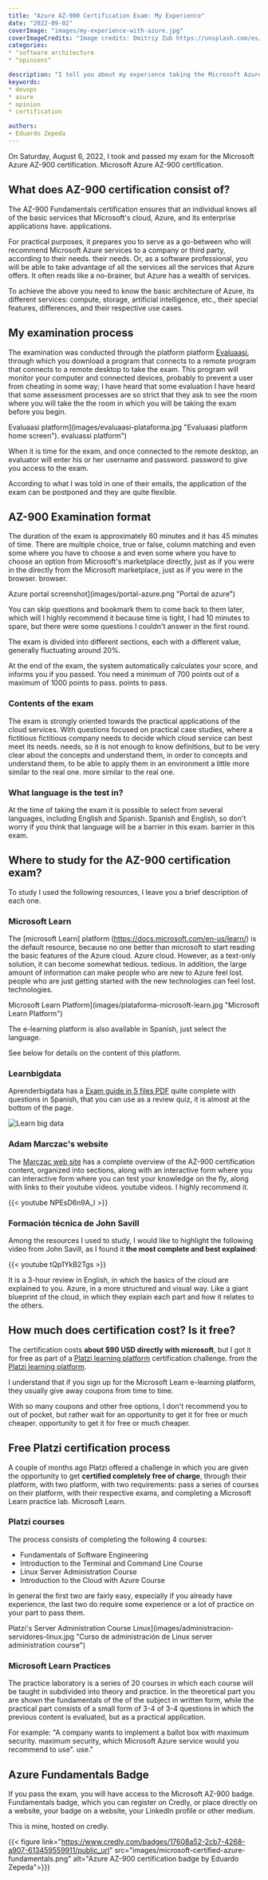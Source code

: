 ```yaml
---
title: "Azure AZ-900 Certification Exam: My Experience"
date: "2022-09-02"
coverImage: "images/my-experience-with-azure.jpg"
coverImageCredits: "Image credits: Dmitriy Zub https://unsplash.com/es/@dimitryzub"
categories:
* "software architecture
* "opinions"

description: "I tell you about my experience taking the Microsoft Azure AZ-900 Fundamentals certification exam".
keywords:
* devops
* azure
* opinion
* certification

authors:
- Eduardo Zepeda
---
```


On Saturday, August 6, 2022, I took and passed my exam for the Microsoft Azure AZ-900 certification.
Microsoft Azure AZ-900 certification.

## What does AZ-900 certification consist of?

The AZ-900 Fundamentals certification ensures that an individual knows all of the
basic services that Microsoft's cloud, Azure, and its enterprise applications have.
applications.

For practical purposes, it prepares you to serve as a go-between who will
recommend Microsoft Azure services to a company or third party, according to their needs.
their needs. Or, as a software professional, you will be able to take advantage of all the services
all the services that Azure offers. It often reads like a no-brainer, but Azure has a wealth of services.

To achieve the above you need to know the basic architecture of Azure,
its different services: compute, storage, artificial intelligence,
etc., their special features, differences, and their respective use cases.

## My examination process

The examination was conducted through the platform
platform [Evaluaasi](https://www.evaluaasi.com/), through which you download a program that connects to a remote
program that connects to a remote desktop to take the exam.
This program will monitor your computer and connected devices,
probably to prevent a user from cheating in some way; I have heard that some evaluation
I have heard that some assessment processes are so strict that they ask to see the room where you will take the
the room in which you will be taking the exam before you begin.

Evaluaasi platform](images/evaluaasi-plataforma.jpg "Evaluaasi platform home screen").
evaluassi platform")

When it is time for the exam, and once connected to the remote desktop, an evaluator will enter his or her username and password.
password to give you access to the exam.

According to what I was told in one of their emails, the application of the exam can be postponed and they are quite flexible.

## AZ-900 Examination format

The duration of the exam is approximately 60 minutes and it has 45 minutes of time.
There are multiple choice, true or false, column matching and even some where you have to choose a
and even some where you have to choose an option from Microsoft's marketplace directly, just as if you were in the
directly from the Microsoft marketplace, just as if you were in the browser.
browser.

Azure portal screenshot](images/portal-azure.png "Portal de
azure")

You can skip questions and bookmark them to come back to them later, which will
I highly recommend it because time is tight, I had 10 minutes to spare,
but there were some questions I couldn't answer in the first round.

The exam is divided into different sections, each with a different value,
generally fluctuating around 20%.

At the end of the exam, the system automatically calculates your score, and
informs you if you passed. You need a minimum of 700 points out of a maximum of 1000 points to pass.
points to pass.

### Contents of the exam

The exam is strongly oriented towards the practical applications of the
cloud services. With questions focused on practical case studies, where a fictitious
fictitious company needs to decide which cloud service can best meet its needs.
needs, so it is not enough to know definitions, but to be very clear about the concepts and understand them, in order to
concepts and understand them, to be able to apply them in an environment a little more similar to the real one.
more similar to the real one.

### What language is the test in?

At the time of taking the exam it is possible to select from several languages, including English and Spanish.
Spanish and English, so don't worry if you think that language will be a barrier in this exam.
barrier in this exam.

## Where to study for the AZ-900 certification exam?

To study I used the following resources, I leave you a brief description of
each one.

### Microsoft Learn

The [microsoft Learn] platform (https://docs.microsoft.com/en-us/learn/) is the default resource,
because no one better than microsoft to start reading the basic features of the Azure cloud.
Azure cloud. However, as a text-only solution, it can become somewhat tedious.
tedious. In addition, the large amount of information can make people who are new to Azure feel lost.
people who are just getting started with the new technologies can feel lost.
technologies.

Microsoft Learn Platform](images/plataforma-microsoft-learn.jpg "Microsoft Learn Platform")

The e-learning platform is also available in Spanish, just select the language.

See below for details on the content of this platform.

### Learnbigdata

Aprenderbigdata has a [Exam guide in 5 files
PDF](https://aprenderbigdata.com/az-900-azure-fundamentals/) quite complete
with questions in Spanish, that you can use as a review quiz, it is almost at the bottom of the page.

![Learn big data](images/learn-big-data.jpg)

### Adam Marczac's website

The [Marczac web site](https://marczak.io/az-900/) has a complete overview
of the AZ-900 certification content, organized into sections, along with an interactive form where you can
interactive form where you can test your knowledge on the fly, along with links to their youtube videos.
youtube videos. I highly recommend it.

{{< youtube NPEsD6n9A_I >}}

### Formación técnica de John Savill

Among the resources I used to study, I would like to highlight the following video from
John Savill, as I found it **the most complete and best explained**:

{{< youtube tQp1YkB2Tgs >}}

It is a 3-hour review in English, in which the basics of the cloud are explained to you.
Azure, in a more structured and visual way. Like a giant blueprint of the
cloud, in which they explain each part and how it relates to the others.

## How much does certification cost? Is it free?

The certification costs **about $90 USD directly with microsoft**,
but I got it for free as part of a [Platzi learning platform]() certification challenge.
from the [Platzi learning platform](https://platzi.com/r/eduardo-zepeda).

I understand that if you sign up for the Microsoft Learn e-learning platform, they usually
give away coupons from time to time.

With so many coupons and other free options, I don't recommend you to
out of pocket, but rather wait for an opportunity to get it for free or much cheaper.
opportunity to get it for free or much cheaper.

## Free Platzi certification process

A couple of months ago Platzi offered a challenge in which you are given the
opportunity to get **certified completely free of charge**, through their platform, with two
platform, with two requirements: pass a series of courses on their platform,
with their respective exams, and completing a Microsoft Learn practice lab.
Microsoft Learn.

### Platzi courses

The process consists of completing the following 4 courses:

* Fundamentals of Software Engineering
* Introduction to the Terminal and Command Line Course
* Linux Server Administration Course
* Introduction to the Cloud with Azure Course

In general the first two are fairly easy, especially if you already have experience, the last two do require some experience or a lot of practice on your part to pass them.

Platzi's Server Administration Course
Linux](images/administracion-servidores-linux.jpg "Curso de administración de
Linux server administration course")

### Microsoft Learn Practices

The practice laboratory is a series of 20 courses in which each course will be taught in
subdivided into theory and practice. In the theoretical part you are shown the fundamentals of the
of the subject in written form, while the practical part consists of a small form of 3-4
of 3-4 questions in which the previous content is evaluated,
but as a practical application.

For example: "A company wants to implement a ballot box with maximum security.
maximum security, which Microsoft Azure service would you recommend to use".
use."

## Azure Fundamentals Badge

If you pass the exam, you will have access to the Microsoft AZ-900 badge.
Fundamentals badge, which you can register on Credly, or place directly on a website, your
badge on a website, your LinkedIn profile or other medium.

This is mine, hosted on credly.

{{< figure link="https://www.credly.com/badges/17608a52-2cb7-4268-a907-613459559911/public_url" src="images/microsoft-certified-azure-fundamentals.png" alt="Azure AZ-900 certification badge by Eduardo Zepeda">}}}